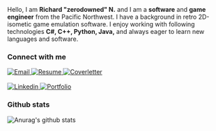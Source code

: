 <div>
  Hello, I am <strong>Richard "zerodowned" N.</strong> and I am a <strong>software</strong> and <strong>game engineer</strong> from the Pacific Northwest. I have a  background in retro 2D-isometic game emulation software. I enjoy working with following technologies <strong>C#, C++, Python, Java,</strong> and always eager to learn new languages and software.
</div>

### Connect with me
 
<div>
  <a target="_blank" href = "mailto: zerodowned@gmail.com"/>
    <img alt="Email" src="https://img.shields.io/badge/email-%23FF0000.svg?style=for-the-badge&logoColor=white)" />
  </a>
  
  <a target="_blank" href="https://0e881a4d-7171-49bf-9649-c741d97b09bb.filesusr.com/ugd/83d72e_7d0d8e5105e149f991168451dfe485c7.pdf">
    <img alt="Resume" src="https://img.shields.io/badge/Resume-60B5CC?style=for-the-badge" />
  </a>
  
  <a target="_blank" href="https://0e881a4d-7171-49bf-9649-c741d97b09bb.filesusr.com/ugd/83d72e_3b0b361f9a924a48aeff9e58dab1a640.pdf">
    <img alt="Coverletter" src="https://img.shields.io/badge/-Coverletter-blue?style=for-the-badge" />
  </a>

<br>
<br>
  <a target="_blank" href="https://www.linkedin.com/in/richard-n-183ab923b">
    <img alt="Linkedin" src="https://img.shields.io/badge/linkedin-0077B5?logo=linkedin&logoColor=white&style=for-the-badge" />
  </a>
  
  <a target="_blank" href="https://brokenstone.wixsite.com/freeshardprojects">
    <img alt="Portfolio" src="https://img.shields.io/badge/-Portfolio-green&?style=for-the-badge" />
  </a>
</div>



### Github stats

![Anurag's github stats](https://github-readme-stats.vercel.app/api?username=zerodowned&count_private=true&show_icons=true)
